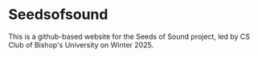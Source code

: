 # Seedsofsound
This is a github-based website for the Seeds of Sound project, led by CS Club of Bishop's University on Winter 2025.
